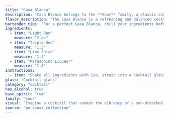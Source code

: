 ```yaml
---
title: "Casa Blanca"
description: "Casa Blanca belongs to the **Sour** family, a classic cocktail style known for its tart, tangy profile.  While its origin isn't definitively documented, its composition suggests a Caribbean influence, likely emerging in the early 20th century. "
flavor_description: "The Casa Blanca is a refreshing and balanced cocktail.  The light rum provides a smooth, mellow sweetness, while the triple sec adds a bright citrus zest. Lime juice lends a tart tang, balancing the sweetness. A hint of cherry from the maraschino liqueur adds a subtle complexity, rounding out the flavor profile. "
bartender_tips: "For a perfect Casa Blanca, chill your ingredients beforehand. Use fresh lime juice for optimal flavor. Shake vigorously with ice to ensure proper dilution and a frosty, refreshing drink. Strain into a chilled coupe glass. Don't skimp on the Maraschino liqueur; it adds a delightful complexity. Garnish with a lime wheel for a touch of elegance. "
ingredients:
  - item: "Light Rum"
    measure: "2 oz"
  - item: "Triple Sec"
    measure: "1.5"
  - item: "Lime Juice"
    measure: "1.5"
  - item: "Maraschino Liqueur"
    measure: "1.5"
instructions:
  - item: "Shake all ingredients with ice, strain into a cocktail glass, and serve."
glass: "Cocktail glass"
category: "cocktail"
has_alcohol: true
base_spirit: "rum"
family: "sour"
visual: "Imagine a cocktail that evokes the vibrancy of a sun-drenched Caribbean beach. **Casa Blanca**, a harmonious blend of **light rum**, **triple sec**, **lime juice**, and **maraschino liqueur**, shimmers in a frosted glass. The base is a pale golden hue, hinting at the sweetness of the rum and triple sec. A vibrant, lime-green rim, achieved with a touch of sugar and lime juice, contrasts beautifully with the golden center.  The surface is crowned with a delicate, fluffy cloud of maraschino cherry foam, adding a touch of playful pink to the composition.  The entire cocktail is an ode to the tropics, promising a sweet and tart taste experience that leaves a lingering memory of sunshine and island breezes. "
source: "personal_collection"
---
```


